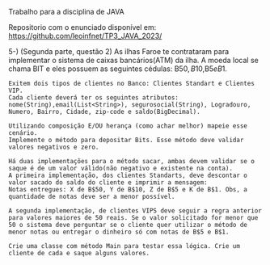 
Trabalho para a disciplina de JAVA

Repositorio com o enunciado disponível em: https://github.com/leoinfnet/TP3_JAVA_2023/

5-) (Segunda parte, questão 2) As ilhas Faroe te contrataram para implementar o sistema de caixas bancários(ATM) da ilha.
A moeda local se chama BIT e eles possuem as seguintes cédulas: B$50,B$10,B$5 e B$1.  

    Exitem dois tipos de clientes no Banco: Clientes Standart e Clientes VIP.
    Cada cliente deverá ter os seguintes atributos: nome(String),email(List<String>), segurosocial(String), Logradouro, Numero, Bairro, Cidade, zip-code e saldo(BigDecimal).

    Utilizando composição E/OU herança (como achar melhor) mapeie esse cenário.
    Implemente o método para depositar Bits. Esse método deve validar valores negativos e zero.

    Há duas implementações para o método sacar, ambas devem validar se o saque é de um valor válido(não negativo e existente na conta). 
    A primeira implementação, dos clientes Standarts, deve descontar o valor sacado do saldo do cliente e imprimir a mensagem: 
    Notas entregues: X de B$50, Y de B$10, Z de B$5 e K de B$1. Obs, a quantidade de notas deve ser a menor possível. 

    A segunda implementação, de clientes VIPS deve seguir a regra anterior para valores maiores de 50 reais. Se o valor solicitado for menor que 50 o sistema deve perguntar se o cliente quer utilizar o método de menor notas ou entregar o dinheiro só com notas de B$5 e B$1.

    Crie uma classe com método Main para testar essa lógica. Crie um cliente de cada e saque alguns valores. 
